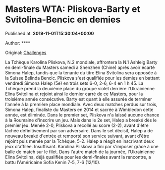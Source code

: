 
# Masters WTA: Pliskova-Barty et Svitolina-Bencic en demies

Published at: **2019-11-01T15:30:04+00:00**

Author: ****

Original: [Challenges](https://www.challenges.fr/sport/masters-wta-pliskova-barty-et-svitolina-bencic-en-demies_682758)

La Tchèque Karolina Pliskova, N.2 mondiale, affrontera la N.1 Ashleig Barty en demi-finale du Masters samedi à Shenzhen (Chine) après avoir écarté Simona Halep, tandis que la tenante du titre Elina Svitolina sera opposée à la Suisse Belinda Bencic.
Pliskova s'est qualifiée pour les demies en battant vendredi Simona Halep (5e) en trois sets 6-0, 2-6, 6-4 en 1 h 45.
La Tchèque prend la deuxième place du groupe violet derrière l'Ukrainienne Elina Svitolina et rejoint ainsi le dernier carré de ce Masters, pour la troisième année consécutive.
Barty est quant à elle assurée de terminer l'année à la première place mondiale.
Avec deux matches perdus sur trois, Simona Halep, finaliste du Masters en 2014 et sacrée à Wimbledon cette année, est éliminée.
Dans le premier set, Pliskova n'a laissé aucune chance à la Roumaine d'inscrire un jeu. Mais dans le 2e set, Halep a breaké dès le premier jeu. Menée 2-0, Pliskova a recollé au score (2-2), avant d'être lâchée définitivement par son adversaire.
Dans le set décisif, Halep a de nouveau breaké d'entrée et remporté son service suivant, avant d'être rejoint puis menée par la Tchèque, 5-2. Halep a réagit en inscrivant deux jeux d'affilée. Insuffisant. Karolina Pliskova a fini par s'imposer grâce à une balle de match sur le filet.
Dans l'autre match de la journée, l'Ukrainienne Elina Svitolina, déjà qualifiée pour les demi-finales avant la rencontre, a battu l'Américaine Sofia Kenin 7-5, 7-6 (12/10).
